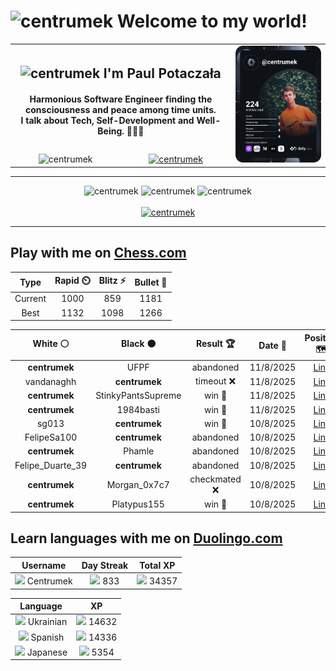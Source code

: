 <h1>
  <img
    src="https://emojis.slackmojis.com/emojis/images/1531849430/4246/blob-sunglasses.gif"
    width="30"
    alt="centrumek"
  />
  Welcome to my world!
</h1>

<table>
  <tbody>
    <tr>
      <td align="center" width="70%" colspan="2">
        <h2>
          <img
            src="https://raw.githubusercontent.com/MartinHeinz/MartinHeinz/master/wave.gif"
            width="30px"
            alt="centrumek"
          />
          I'm Paul Potaczała
        </h2>
        <h4>
          Harmonious Software Engineer finding the consciousness and peace among time units.
          <br/>
          I talk about Tech, Self-Development and Well-Being. 🌿🧘🚀
        </h4>
      </td>
      <td width="30%" rowspan="2">
        <a href="https://app.daily.dev/centrumek">
          <img
            src="./devcard.svg"
            alt="centrumek"
          />
        </a>
      </td>
    </tr>
    <tr align="center">
      <td>
        <img
          src="https://komarev.com/ghpvc/?username=centrumek&label=visitors&color=0e75b6&style=flat"
          alt="centrumek"
        >
      </td>
      <td>
        <a href="https://stackoverflow.com/users/14496012/centrumek">
          <img
            src="https://stackoverflow.com/users/flair/14496012.png?theme=dark"
            alt="centrumek"
          >
        </a>
      </td>
    </tr>
  </tbody>
</table>

---
<div align="center">
  <img 
    src="https://github-readme-stats.vercel.app/api?username=centrumek&show_icons=true&count_private=true&theme=dark&hide_border=true&hide=issues,contribs&bg_color=00000000"
    alt="centrumek"
  />
  <img
    src="https://github-readme-stats.vercel.app/api/top-langs/?username=centrumek&layout=compact&hide_border=true&theme=dark&bg_color=00000000&langs_count=6&exclude_repo=air-statistic-app"
    alt="centrumek"
  />
  <img 
    src="https://github-readme-streak-stats.herokuapp.com?user=centrumek&theme=dark&hide_border=true&background=FFFFFF00"
    alt="centrumek"
  />
  <br/>
  <br/>
  <a href="https://www.buymeacoffee.com/centrumek">
    <img
      src="https://cdn.buymeacoffee.com/buttons/v2/default-orange.png"
      height="50"
      width="210"
      alt="centrumek"
    />
  </a>
</div>

---

## Play with me on [Chess.com](https://www.chess.com/member/centrumek)

<div align="center">
<!--START_SECTION:chessStats-->
<!-- Automatically generated with https://github.com/Balastrong/chess-stats-action -->

| Type | Rapid ⏲️ | Blitz ⚡ | Bullet 🔫 |
|:---:|:---:|:---:|:---:|
| Current | 1000 | 859 | 1181 |
| Best | 1132 | 1098 | 1266 |

| White ⚪ | Black ⚫ | Result 🏆 | Date 📅 | Position 🗺️ | Type 🕕 |
|:---:|:---:|:---:|:---:|:---:|:---:|
| **centrumek** | UFPF | abandoned  | 11/8/2025 | <a href="http://www.ee.unb.ca/cgi-bin/tervo/fen.pl?select=2N5/pp3k1p/6p1/8/8/4pq2/1B5K/8 w - - 0 35">Link</a> | Blitz |
| vandanaghh | **centrumek** | timeout ❌ | 11/8/2025 | <a href="http://www.ee.unb.ca/cgi-bin/tervo/fen.pl?select=8/p7/B7/8/P7/5k2/P6K/8 b - - 0 58">Link</a> | Blitz |
| **centrumek** | StinkyPantsSupreme | win 🥇 | 11/8/2025 | <a href="http://www.ee.unb.ca/cgi-bin/tervo/fen.pl?select=8/1p6/2kb1B2/n5p1/2P5/4P3/5P1P/2R3K1 b - - 0 28">Link</a> | Blitz |
| **centrumek** | 1984basti | win 🥇 | 11/8/2025 | <a href="http://www.ee.unb.ca/cgi-bin/tervo/fen.pl?select=4Q3/p5R1/2p3p1/3p2kp/P7/8/2P4P/4R2K b - - 0 38">Link</a> | Blitz |
| sg013 | **centrumek** | win 🥇 | 10/8/2025 | <a href="http://www.ee.unb.ca/cgi-bin/tervo/fen.pl?select=8/8/8/p3k3/7K/2N4P/PP6/8 w - - 0 44">Link</a> | Blitz |
| FelipeSa100 | **centrumek** | abandoned  | 10/8/2025 | <a href="http://www.ee.unb.ca/cgi-bin/tervo/fen.pl?select=r4bnr/ppp1k3/3p1q1p/3Np1p1/3nP1Q1/3P3N/PPP2PPP/R1B2RK1 b - - 3 11">Link</a> | Blitz |
| **centrumek** | Phamle | abandoned  | 10/8/2025 | <a href="http://www.ee.unb.ca/cgi-bin/tervo/fen.pl?select=r2qkbnr/p3pppp/1pn5/8/3P4/4P3/PPPK1P1P/RNB5 w kq - 0 9">Link</a> | Blitz |
| Felipe_Duarte_39 | **centrumek** | abandoned  | 10/8/2025 | <a href="http://www.ee.unb.ca/cgi-bin/tervo/fen.pl?select=rnk2b1N/pppqp2p/3p4/5p1Q/8/4P1P1/PPPP1PKP/RNB2R2 b - - 0 10">Link</a> | Blitz |
| **centrumek** | Morgan_0x7c7 | checkmated ❌ | 10/8/2025 | <a href="http://www.ee.unb.ca/cgi-bin/tervo/fen.pl?select=2K1r3/k6r/1p6/3p4/3P3P/8/8/8 w - - 1 47">Link</a> | Blitz |
| **centrumek** | Platypus155 | win 🥇 | 10/8/2025 | <a href="http://www.ee.unb.ca/cgi-bin/tervo/fen.pl?select=3r4/8/6P1/5R2/1P3P2/2B5/2K1k3/8 b - - 0 41">Link</a> | Blitz |

<!--END_SECTION:chessStats-->
</div>

## Learn languages with me on [Duolingo.com](https://www.duolingo.com/profile/Centrumek)

<div align="center">
<!--START_SECTION:duolingoStats-->
<!-- Automatically generated with https://github.com/centrumek/duolingo-readme-stats-->

| Username | Day Streak | Total XP |
|:---:|:---:|:---:|
| <img src="https://raw.githubusercontent.com/centrumek/duolingo-readme-stats/main/assets/duolingo.png" height="12"> Centrumek | <img src="https://raw.githubusercontent.com/centrumek/duolingo-readme-stats/main/assets/streakinactive.svg" height="12"> 833 | <img src="https://raw.githubusercontent.com/centrumek/duolingo-readme-stats/main/assets/xp.svg" height="12"> 34357 | <img src="https://raw.githubusercontent.com/centrumek/duolingo-readme-stats/main/assets/xp.svg" height="12"> 0 |

| Language | XP |
|:---:|:---:|
| <img src="https://raw.githubusercontent.com/centrumek/duolingo-readme-stats/main/assets/langs/ukrainian.svg" height="12"> Ukrainian | <img src="https://raw.githubusercontent.com/centrumek/duolingo-readme-stats/main/assets/xp.svg" height="12"> 14632 |
| <img src="https://raw.githubusercontent.com/centrumek/duolingo-readme-stats/main/assets/langs/spanish.svg" height="12"> Spanish | <img src="https://raw.githubusercontent.com/centrumek/duolingo-readme-stats/main/assets/xp.svg" height="12"> 14336 |
| <img src="https://raw.githubusercontent.com/centrumek/duolingo-readme-stats/main/assets/langs/japanese.svg" height="12"> Japanese | <img src="https://raw.githubusercontent.com/centrumek/duolingo-readme-stats/main/assets/xp.svg" height="12"> 5354 |

<!--END_SECTION:duolingoStats-->
</div>
<!--
**centrumek/centrumek** is a ✨ _special_ ✨ repository because its `README.md` (this file) appears on your GitHub profile.

Here are some ideas to get you started:

- 🔭 I’m currently working on ...
- 🌱 I’m currently learning ...
- 👯 I’m looking to collaborate on ...
- 🤔 I’m looking for help with ...
- 💬 Ask me about ...
- 📫 How to reach me: ...
- 😄 Pronouns: ...
- ⚡ Fun fact: ...
-->
